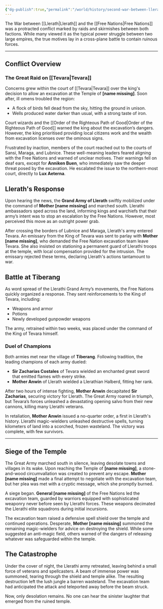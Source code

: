 ```yaml
---
{"dg-publish":true,"permalink":"/world/history/second-war-between-llerath-and-the-free-nations/"}
---
```


The War between [[Llerath\|Llerath]] and the [[Free Nations\|Free Nations]] was a protracted conflict marked by raids and skirmishes between both factions. While many viewed it as the typical power struggle between two large empires, the true motives lay in a cross-plane battle to contain ruinous forces.

---
## Conflict Overview

### The Great Raid on [[Tevara\|Tevara]]

Concerns grew within the court of [[Tevara\|Tevara]] over the king's decision to allow an excavation at the Temple of **[name missing]**. Soon after, ill omens troubled the region:

- A flock of birds fell dead from the sky, hitting the ground in unison.
- Wells produced water darker than usual, with a strong taste of iron.

Court wizards and the [[Order of the Righteous Path of Good\|Order of the Righteous Path of Good]] warned the king about the excavation’s dangers. However, the king prioritised providing local citizens work and the wealth from excavation licenses over the ominous signs.

Frustrated by inaction, members of the court reached out to the courts of Sansi, Maraga, and Lubnice. These well-meaning leaders feared aligning with the Free Nations and warned of unclear motives. Their warnings fell on deaf ears, except for **Anniken Buen**, who immediately saw the deeper threat posed by the excavation. He escalated the issue to the northern-most court, directly to **Lux Aeterna**.

## Llerath's Response

Upon hearing the news, the **Grand Army of Llerath** swiftly mobilized under the command of **Mother [name missing]** and marched south. Llerathi ambassadors sped across the land, informing kings and warchiefs that their army’s intent was to stop an escalation by the Free Nations. However, most perceived this move as an outright power grab.

After crossing the borders of Lubnice and Maraga, Llerath's army entered Tevara. An emissary from the King of Tevara was sent to parlay with **Mother [name missing]**, who demanded the Free Nation excavation team leave Tevara. She also insisted on stationing a permanent guard of Llerathi troops at the temple, with local compensation provided for the intrusion. The emissary rejected these terms, declaring Llerath's actions tantamount to war.

## Battle at Tiberang

As word spread of the Llerathi Grand Army’s movements, the Free Nations quickly organized a response. They sent reinforcements to the King of Tevara, including:

- Weapons and armor
- Potions
- Newly developed gunpowder weapons

The army, retrained within two weeks, was placed under the command of the King of Tevara himself.
### Duel of Champions

Both armies met near the village of **Tiberang**. Following tradition, the leading champions of each army dueled:

- **Sir Zacharias Costales** of Tevara wielded an enchanted great sword that emitted flames with every strike.
- **Mother Anwin** of Llerath wielded a Llerathian Halberd, fitting her rank.

After two hours of intense fighting, **Mother Anwin** decapitated **Sir Zacharias**, securing victory for Llerath. The Great Army roared in triumph, but Tevara’s forces unleashed a devastating opening salvo from their new cannons, killing many Llerathi veterans.

In retaliation, **Mother Anwin** issued a no-quarter order, a first in Llerath's history. Llerathi magic-wielders unleashed destructive spells, turning kilometers of land into a scorched, frozen wasteland. The victory was complete, with few survivors.

---

## Siege of the Temple

The Great Army marched south in silence, leaving desolate towns and villages in its wake. Upon reaching the Temple of **[name missing]**, a stone-and-wood circumvallation was created to prevent any escape. **Mother [name missing]** made a final attempt to negotiate with the excavation team, but her plea was met with a cryptic message, which she promptly burned.

A siege began. **General [name missing]** of the Free Nations led the excavation team, guarded by warriors equipped with sophisticated weaponry never before seen by Llerathi forces. These weapons decimated the Llerathi elite squadrons during initial incursions.

The excavation team raised a defensive spell shield over the temple and continued operations. Desperate, **Mother [name missing]** summoned the remaining magic-wielders for advice on destroying the shield. While some suggested an anti-magic field, others warned of the dangers of releasing whatever was safeguarded within the temple.

## The Catastrophe

Under the cover of night, the Llerathi army retreated, leaving behind a small force of veterans and spellcasters. A beam of immense power was summoned, tearing through the shield and temple alike. The resulting destruction left the lush jungle a barren wasteland. The excavation team had anticipated the attack and teleported away before the beam struck.

Now, only desolation remains. No one can hear the sinister laughter that emerged from the ruined temple.